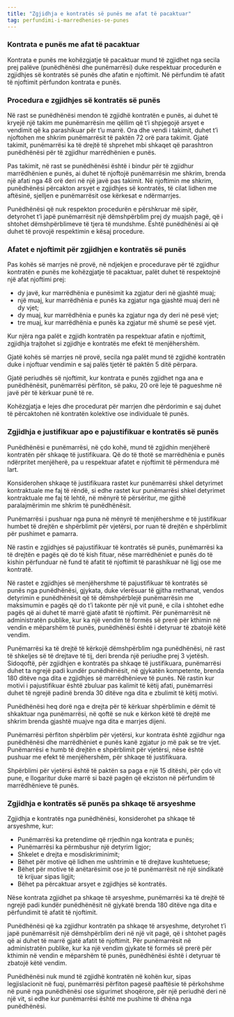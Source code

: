 ```yaml
---
title: "Zgjidhja e kontratës së punës me afat të pacaktuar"
tag: perfundimi-i-marredhenies-se-punes
---
```


### Kontrata e punës me afat të pacaktuar

Kontrata e punës me kohëzgjatje të pacaktuar mund të zgjidhet nga secila prej palëve (punëdhënësi dhe punëmarrësi) duke respektuar procedurën e zgjidhjes së kontratës së punës dhe afatin e njoftimit. Në përfundim të afatit të njoftimit përfundon kontrata e punës.

### Procedura e zgjidhjes së kontratës së punës

Në rast se punëdhënësi mendon të zgjidhë kontratën e punës, ai duhet të kryejë një takim me punëmarrësin me qëllim që t’i shpjegojë arsyet e vendimit që ka parashikuar për t’u marrë. Ora dhe vendi i takimit, duhet t’i njoftohen me shkrim punëmarrësit të paktën 72 orë para takimit. Gjatë takimit, punëmarrësi ka të drejtë të shprehet mbi shkaqet që parashtron punëdhënësi për të zgjidhur marrëdhënien e punës.

Pas takimit, në rast se punëdhënësi është i bindur për të zgjidhur marrëdhënien e punës, ai duhet të njoftojë punëmarrësin me shkrim, brenda një afati nga 48 orë deri në një javë pas takimit. Në njoftimin me shkrim, punëdhënësi përcakton arsyet e zgjidhjes së kontratës, të cilat lidhen me aftësinë, sjelljen e punëmarrësit ose kërkesat e ndërmarrjes.

Punëdhënësi që nuk respekton procedurën e përshkruar më sipër, detyrohet t’i japë punëmarrësit një dëmshpërblim prej dy muajsh pagë, që i shtohet dëmshpërblimeve të tjera të mundshme. Është punëdhënësi ai që duhet të provojë respektimin e kësaj procedure.

### Afatet e njoftimit për zgjidhjen e kontratës së punës

Pas kohës së marrjes në provë, në ndjekjen e procedurave për të zgjidhur kontratën e punës me kohëzgjatje të pacaktuar, palët duhet të respektojnë një afat njoftimi prej:

* dy javë, kur marrëdhënia e punësimit ka zgjatur deri në gjashtë muaj;
* një muaj, kur marrëdhënia e punës ka zgjatur nga gjashtë muaj deri në dy vjet;
* dy muaj, kur marrëdhënia e punës ka zgjatur nga dy deri në pesë vjet;
* tre muaj, kur marrëdhënia e punës ka zgjatur më shumë se pesë vjet.

Kur njëra nga palët e zgjidh kontratën pa respektuar afatin e njoftimit, zgjidhja trajtohet si zgjidhje e kontratës me efekt të menjëhershëm.

Gjatë kohës së marrjes në provë, secila nga palët mund të zgjidhë kontratën duke i njoftuar vendimin e saj palës tjetër të paktën 5 ditë përpara.

Gjatë periudhës së njoftimit, kur kontrata e punës zgjidhet nga ana e punëdhënësit, punëmarrësi përfiton, së paku, 20 orë leje të pagueshme në javë për të kërkuar punë të re.

Kohëzgjatja e lejes dhe procedurat për marrjen dhe përdorimin e saj duhet të përcaktohen në kontratën kolektive ose individuale të punës.

### Zgjidhja e justifikuar apo e pajustifikuar e kontratës së punës

Punëdhënësi e punëmarrësi, në çdo kohë, mund të zgjidhin menjëherë kontratën për shkaqe të justifikuara. Që do të thotë se marrëdhënia e punës ndërpritet menjëherë, pa u respektuar afatet e njoftimit të përmendura më lart.

Konsiderohen shkaqe të justifikuara rastet kur punëmarrësi shkel detyrimet kontraktuale me faj të rëndë, si edhe rastet kur punëmarrësi shkel detyrimet kontraktuale me faj të lehtë, në mënyrë të përsëritur, me gjithë paralajmërimin me shkrim të punëdhënësit.

Punëmarrësi i pushuar nga puna në mënyrë të menjëhershme e të justifikuar humbet të drejtën e shpërblimit për vjetërsi, por ruan të drejtën e shpërblimit për pushimet e pamarra.

Në rastin e zgjidhjes së pajustifikuar të kontratës së punës, punëmarrësi ka të drejtën e pagës që do të kish fituar, nëse marrëdhëniet e punës do të kishin përfunduar në fund të afatit të njoftimit të parashikuar në ligj ose me kontratë.

Në rastet e zgjidhjes së menjëhershme të pajustifikuar të kontratës së punës nga punëdhënësi, gjykata, duke vlerësuar të gjitha rrethanat, vendos detyrimin e punëdhënësit që të dëmshpërblejë punëmarrësin me maksimumin e pagës që do t’i takonte për një vit punë, e cila i shtohet edhe pagës që ai duhet të marrë gjatë afatit të njoftimit. Për punëmarrësit në administratën publike, kur ka një vendim të formës së prerë për kthimin në vendin e mëparshëm të punës, punëdhënësi është i detyruar të zbatojë këtë vendim.

Punëmarrësi ka të drejtë të kërkojë dëmshpërblim nga punëdhënësi, në rast të shkeljes së të drejtave të tij, deri brenda një periudhe prej 3 vjetësh. Sidoqoftë, për zgjidhjen e kontratës pa shkaqe të justifikuara, punëmarrësi duhet ta ngrejë padi kundër punëdhënësit, në gjykatën kompetente, brenda 180 ditëve nga dita e zgjidhjes së marrëdhënieve të punës. Në rastin kur motivi i pajustifikuar është zbuluar pas kalimit të këtij afati, punëmarrësi duhet të ngrejë padinë brenda 30 ditëve nga dita e zbulimit të këtij motivi.

Punëdhënësi heq dorë nga e drejta për të kërkuar shpërblimin e dëmit të shkaktuar nga punëmarrësi, në qoftë se nuk e kërkon këtë të drejtë me shkrim brenda gjashtë muajve nga dita e marrjes dijeni.

Punëmarrësi përfiton shpërblim për vjetërsi, kur kontrata është zgjidhur nga punëdhënësi dhe marrëdhëniet e punës kanë zgjatur jo më pak se tre vjet. Punëmarrësi e humb të drejtën e shpërblimit për vjetërsi, nëse është pushuar me efekt të menjëhershëm, për shkaqe të justifikuara.

Shpërblimi për vjetërsi është të paktën sa paga e një 15 ditëshi, për çdo vit pune, e llogaritur duke marrë si bazë pagën që ekziston në përfundim të marrëdhënieve të punës.

### Zgjidhja e kontratës së punës pa shkaqe të arsyeshme

Zgjidhja e kontratës nga punëdhënësi, konsiderohet pa shkaqe të arsyeshme, kur:

* Punëmarrësi ka pretendime që rrjedhin nga kontrata e punës;
* Punëmarrësi ka përmbushur një detyrim ligjor;
* Shkelet e drejta e mosdiskriminimit;
* Bëhet për motive që lidhen me ushtrimin e të drejtave kushtetuese;
* Bëhet për motive të anëtarësimit ose jo të punëmarrësit në një sindikatë të krijuar sipas ligjit;
* Bëhet pa përcaktuar arsyet e zgjidhjes së kontratës.

Nëse kontrata zgjidhet pa shkaqe të arsyeshme, punëmarrësi ka të drejtë të ngrejë padi kundër punëdhënësit në gjykatë brenda 180 ditëve nga dita e përfundimit të afatit të njoftimit.

Punëdhënësi që ka zgjidhur kontratën pa shkaqe të arsyeshme, detyrohet t’i japë punëmarrësit një dëmshpërblim deri në një vit pagë, që i shtohet pagës që ai duhet të marrë gjatë afatit të njoftimit. Për punëmarrësit në administratën publike, kur ka një vendim gjykate të formës së prerë për kthimin në vendin e mëparshëm të punës, punëdhënësi është i detyruar të zbatojë këtë vendim.

Punëdhënësi nuk mund të zgjidhë kontratën në kohën kur, sipas legjislacionit në fuqi, punëmarrësi përfiton pagesë paaftësie të përkohshme në punë nga punëdhënësi ose sigurimet shoqërore, për një periudhë deri në një vit, si edhe kur punëmarrësi është me pushime të dhëna nga punëdhënësi.
